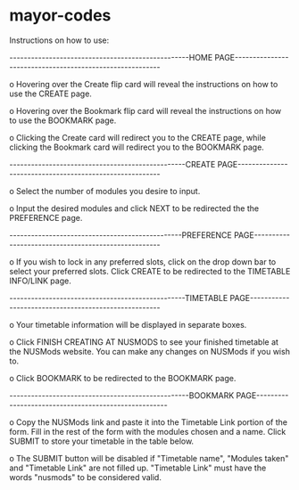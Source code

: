 # mayor-codes

Instructions on how to use:

--------------------------------------------------HOME PAGE---------------------------------------------------------

o Hovering over the Create flip card will reveal the instructions on how to use the CREATE page.

o Hovering over the Bookmark flip card will reveal the instructions on how to use the BOOKMARK page.

o Clicking the Create card will redirect you to the CREATE page, while clicking the Bookmark card will redirect you to the BOOKMARK page.

-------------------------------------------------CREATE PAGE--------------------------------------------------------

o Select the number of modules you desire to input.

o Input the desired modules and click NEXT to be redirected the the PREFERENCE page.

------------------------------------------------PREFERENCE PAGE----------------------------------------------------

o If you wish to lock in any preferred slots, click on the drop down bar to select your preferred slots. Click CREATE to be redirected to the TIMETABLE INFO/LINK page.

-------------------------------------------------TIMETABLE PAGE-----------------------------------------------------

o Your timetable information will be displayed in separate boxes.

o Click FINISH CREATING AT NUSMODS to see your finished timetable at the NUSMods website. You can make any changes on NUSMods if you wish to.

o Click BOOKMARK to be redirected to the BOOKMARK page.

--------------------------------------------------BOOKMARK PAGE-----------------------------------------------------

o Copy the NUSMods link and paste it into the Timetable Link portion of the form. Fill in the rest of the form with the modules chosen and a name. Click SUBMIT to store your timetable in the table below.

o The SUBMIT button will be disabled if "Timetable name", "Modules taken" and "Timetable Link" are not filled up. "Timetable Link" must have the words "nusmods" to be considered valid.
